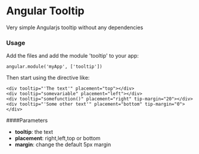 Angular Tooltip
===============

Very simple Angularjs tooltip without any dependencies


### Usage

Add the files and add the module 'tooltip' to your app:

    angular.module('myApp', ['tooltip'])
    

Then start using the directive like:

    <div tooltip="'The text'" placement="top"></div>
    <div tooltip="somevariable" placement="left"></div>
    <div tooltip="somefunction()" placement="right" tip-margin="20"></div>
    <div tooltip="'Some other text'" placement="bottom" tip-margin="0"></div>
	
	
	
####Parameters

* **tooltip**: the text
* **placement**: right,left,top or bottom
* **margin**: change the default 5px margin
